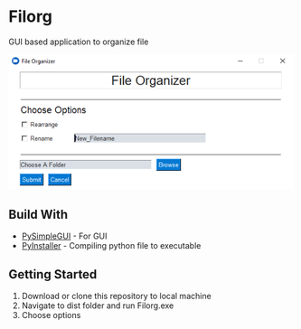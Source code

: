 # Filorg
GUI based application to organize file

![file-Organizer](https://raw.githubusercontent.com/devennn/Filorg/master/Filorg.PNG)

## Build With
- [PySimpleGUI](https://pysimplegui.readthedocs.io/en/latest/) - For GUI
- [PyInstaller](https://www.pyinstaller.org/) - Compiling python file to executable

## Getting Started
 1. Download or clone this repository to local machine
 2. Navigate to dist folder and run Filorg.exe
 3. Choose options
